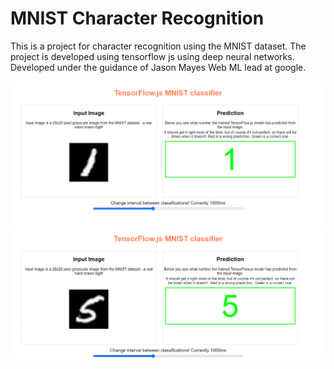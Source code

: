 # MNIST Character Recognition
This is a project for character recognition using the MNIST dataset. The project is developed using tensorflow js using deep neural networks. Developed under the guidance of Jason Mayes Web ML lead at google.

!["character"](./assets/character.png)
!["character2"](./assets/character%202.png)